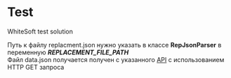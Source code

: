 # Test
WhiteSoft test solution

Путь к файлу replacment.json нужно указать в классе **RepJsonParser** в переменную _**REPLACEMENT_FILE_PATH**_<br/>
Файл data.json получается получен с указанного [API](https://raw.githubusercontent.com/thewhitesoft/student-2022-assignment/main/data.json) с использованием HTTP GET запроса
